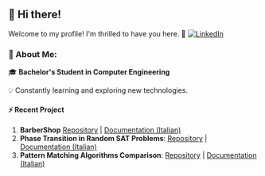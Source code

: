## 👋 Hi there!
Welcome to my profile! I'm thrilled to have you here. 🚀 [![LinkedIn](https://img.shields.io/badge/LinkedIn-%230077B5.svg?logo=linkedin&logoColor=white)](https://linkedin.com/in/andreaferritti)


### 💫 About Me:

🎓 **Bachelor's Student in Computer Engineering**

💡 Constantly learning and exploring new technologies.

#### ⚡ Recent Project
1. **BarberShop** [Repository]()  |  [Documentation (Italian)]()
2. **Phase Transition in Random SAT Problems**: [Repository](https://github.com/ferritti/SATPhaseTransition) | [Documentation (Italian)](https://github.com/ferritti/SATPhaseTransition/blob/main/SATPhaseTransition.pdf)  
3. **Pattern Matching Algorithms Comparison**: [Repository](https://github.com/ferritti/PatternMatchingComparison) | [Documentation (Italian)](https://github.com/ferritti/PatternMatchingComparison/blob/main/PatternMatchingComparison.pdf) 
